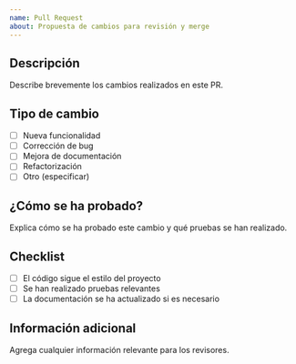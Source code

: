 ```yaml
---
name: Pull Request
about: Propuesta de cambios para revisión y merge
---
```


## Descripción

Describe brevemente los cambios realizados en este PR.

## Tipo de cambio

- [ ] Nueva funcionalidad
- [ ] Corrección de bug
- [ ] Mejora de documentación
- [ ] Refactorización
- [ ] Otro (especificar)

## ¿Cómo se ha probado?

Explica cómo se ha probado este cambio y qué pruebas se han realizado.

## Checklist

- [ ] El código sigue el estilo del proyecto
- [ ] Se han realizado pruebas relevantes
- [ ] La documentación se ha actualizado si es necesario

## Información adicional

Agrega cualquier información relevante para los revisores.
